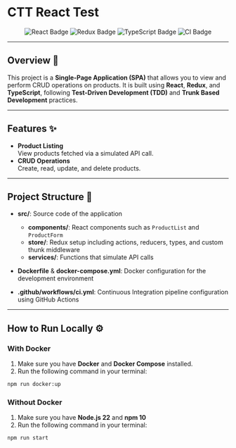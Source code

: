 # CTT React Test

<div align="center">
  <img src="https://img.shields.io/badge/React-19.1.0-blue?style=for-the-badge&logo=react" alt="React Badge" />
  <img src="https://img.shields.io/badge/Redux-5.0.1-purple?style=for-the-badge&logo=redux" alt="Redux Badge" />
  <img src="https://img.shields.io/badge/TypeScript-5.8.3-blue?style=for-the-badge&logo=typescript" alt="TypeScript Badge" />
  <img src="https://img.shields.io/badge/CI-GitHub_Actions-2088FF?style=for-the-badge&logo=github" alt="CI Badge" />
</div>

---

## Overview 🚀

This project is a **Single-Page Application (SPA)** that allows you to view and perform CRUD operations on products. It is built using **React**, **Redux**, and **TypeScript**, following **Test-Driven Development (TDD)** and **Trunk Based Development** practices.

---

## Features ✨

- **Product Listing**  
  View products fetched via a simulated API call.
- **CRUD Operations**  
  Create, read, update, and delete products.

---

## Project Structure 📁

- **src/**: Source code of the application

  - **components/**: React components such as `ProductList` and `ProductForm`
  - **store/**: Redux setup including actions, reducers, types, and custom thunk middleware
  - **services/**: Functions that simulate API calls

- **Dockerfile** & **docker-compose.yml**: Docker configuration for the development environment
- **.github/workflows/ci.yml**: Continuous Integration pipeline configuration using GitHub Actions

---

## How to Run Locally ⚙️

### With Docker

1. Make sure you have **Docker** and **Docker Compose** installed.
2. Run the following command in your terminal:

```bash
npm run docker:up
```

### Without Docker

1. Make sure you have **Node.js 22** and **npm 10**
2. Run the following command in your terminal:

```bash
npm run start
```
